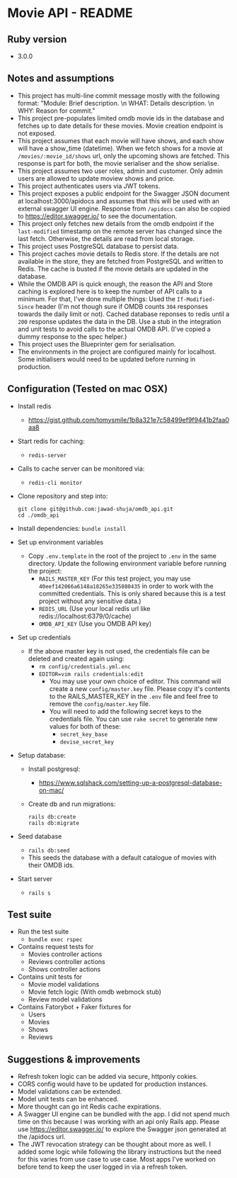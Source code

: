 # Movie API - README

## Ruby version
* 3.0.0

## Notes and assumptions
* This project has multi-line commit message mostly with the following format: "Module: Brief description. \n WHAT: Details description. \n WHY: Reason for commit."
* This project pre-populates limited omdb movie ids in the database and fetches up to date details for these movies. Movie creation endpoint is not exposed.
* This project assumes that each movie will have shows, and each show will have a show_time (datetime). When we fetch shows for a movie at `/movies/:movie_id/shows` url, only the upcoming shows are fetched. This response is part for both, the movie serialiser and the show serialise.
* This project assumes two user roles, admin and customer. Only admin users are allowed to update moview shows and price.
* This project authenticates users via JWT tokens.
* This project exposes a public endpoint for the Swagger JSON document at localhost:3000/apidocs and assumes that this will be used with an external swagger UI engine. Response from `/apidocs` can also be copied to https://editor.swagger.io/ to see the documentation.
* This project only fetches new details from the omdb endpoint if the `last-modified` timestamp on the remote server has changed since the last fetch. Otherwise, the details are read from local storage.
* This project uses PostgreSQL database to persist data.
* This project caches movie details to Redis store. If the details are not available in the store, they are fetched from PostgreSQL and written to Redis. The cache is busted if the movie details are updated in the database.
* While the OMDB API is quick enough, the reason the API and Store caching is explored here is to keep the number of API calls to a minimum. For that, I've done multiple things: Used the `If-Modified-Since` header (I'm not though sure if OMDB counts `304` responses towards the daily limit or not). Cached database reponses to redis until a `200` response updates the data in the DB. Use a stub in the integration and unit tests to avoid calls to the actual OMDB API. (I've copied a dummy response to the spec helper.)
* This project uses the Blueprinter gem for serialisation.
* The environments in the project are configured mainly for localhost. Some initialisers would need to be updated before running in production.

## Configuration (Tested on mac OSX)

* Install redis
  * https://gist.github.com/tomysmile/1b8a321e7c58499ef9f9441b2faa0aa8

* Start redis for caching:
  * `redis-server`

* Calls to cache server can be monitored via:
  * `redis-cli monitor`

* Clone repository and step into:
  ```
  git clone git@github.com:jawad-shuja/omdb_api.git
  cd ./omdb_api
  ```

* Install dependencies:
  `bundle install`

* Set up environment variables
  * Copy `.env.template` in the root of the project to `.env` in the same directory. Update the following environment variable before running the project:
    * `RAILS_MASTER_KEY` (For this test project, you may use `40eef142066a6148a18265e335080435` in order to work with the committed credentials. This is only shared because this is a test project without any sensitive data.)
    * `REDIS_URL` (Use your local redis url like redis://localhost:6379/0/cache)
    * `OMDB_API_KEY` (Use you OMDB API key)

* Set up credentials
  * If the above master key is not used, the credentials file can be deleted and created again using:
    * `rm config/credentials.yml.enc`
    * `EDITOR=vim rails credentials:edit`
      * You may use your own choice of editor. This command will create a new `config/master.key` file. Please copy it's contents to the RAILS_MASTER_KEY in the `.env` file and feel free to remove the `config/master.key` file.
      * You will need to add the following secret keys to the credentials file. You can use `rake secret` to generate new values for both of these:
        * `secret_key_base`
        * `devise_secret_key`

* Setup database:

  * Install postgresql:
    * https://www.sqlshack.com/setting-up-a-postgresql-database-on-mac/

  * Create db and run migrations:
    ```
    rails db:create
    rails db:migrate
    ```

* Seed database
  * `rails db:seed`
  * This seeds the database with a default catalogue of movies with their OMDB ids.

* Start server
  * `rails s`

## Test suite
  * Run the test suite
    * `bundle exec rspec`
  * Contains request tests for
    * Movies controller actions
    * Reviews controller actions
    * Shows controller actions
  * Contains unit tests for
    * Movie model validations
    * Movie fetch logic (With omdb webmock stub)
    * Review model validations
  * Contains Fatorybot + Faker fixtures for
    * Users
    * Movies
    * Shows
    * Reviews

## Suggestions & improvements
  * Refresh token logic can be added via secure, httponly cokies.
  * CORS config would have to be updated for production instances.
  * Model validations can be extended.
  * Model unit tests can be enhanced.
  * More thought can go int Redis cache expirations.
  * A Swagger UI engine can be bundled with the app. I did not spend much time on this because I was working with an api only Rails app. Please use https://editor.swagger.io/ to explore the Swagger json generated at the /apidocs url.
  * The JWT revocation strategy can be thought about more as well. I added some logic while following the library instructions but the need for this varies from use case to use case. Most apps I've worked on before tend to keep the user logged in via a refresh token.
